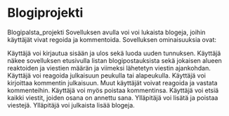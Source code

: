 # Blogiprojekti
Blogipalsta_projekti
Sovelluksen avulla voi voi lukaista blogeja, joihin käyttäjät vivat regoida ja kommentoida. Sovelluksen ominaisuuksia ovat:

Käyttäjä voi kirjautua sisään ja ulos sekä luoda uuden tunnuksen.
Käyttäjä näkee sovelluksen etusivulla listan blogipostauksista sekä jokaisen alueen reaktoiden ja viestien määrän ja viimeksi lähetetyn viestin ajankohdan.
Käyttäjä voi reagoida julkaisuun peukulla tai alapeukulla.
Käyttäjä voi kirjoittaa kommentin julkaisuun.
Muut käyttäjät voivat reagoida ja vastata kommenteihin.
Käyttäjä voi myös poistaa kommentinsa.
Käyttäjä voi etsiä kaikki viestit, joiden osana on annettu sana.
Ylläpitäjä voi lisätä ja poistaa viestejä.
Ylläpitäjä voi julkaista lisää blogeja.
